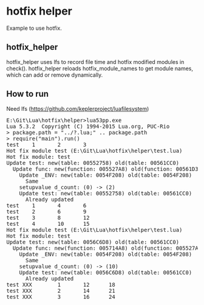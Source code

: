 # hotfix helper
Example to use hotfix.

hotfix_helper
---------------
hotfix_helper uses lfs to record file time and hotfix modified modules in check().
hotfix_helper reloads hotfix_module_names to get module names,
 which can add or remove dynamically.

How to run
-----------
Need lfs (https://github.com/keplerproject/luafilesystem)

<pre>
E:\Git\Lua\hotfix\helper>lua53pp.exe
Lua 5.3.2  Copyright (C) 1994-2015 Lua.org, PUC-Rio
> package.path = "../?.lua;" .. package.path
> require("main").run()
test    1       2       3
Hot fix module test (E:\Git\Lua\hotfix\helper\test.lua)
Hot fix module: test
Update test: new(table: 00552758) old(table: 00561CC0)
  Update func: new(function: 005527A8) old(function: 00561D38)
    Update _ENV: new(table: 0054F208) old(table: 0054F208)
      Same
    setupvalue d_count: (0) -> (2)
    Update test: new(table: 00552758) old(table: 00561CC0)
      Already updated
test    1       4       6
test    2       6       9
test    3       8       12
test    4       10      15
Hot fix module test (E:\Git\Lua\hotfix\helper\test.lua)
Hot fix module: test
Update test: new(table: 0056C6D8) old(table: 00561CC0)
  Update func: new(function: 005714A8) old(function: 005527A8)
    Update _ENV: new(table: 0054F208) old(table: 0054F208)
      Same
    setupvalue d_count: (0) -> (10)
    Update test: new(table: 0056C6D8) old(table: 00561CC0)
      Already updated
test XXX        1       12      18
test XXX        2       14      21
test XXX        3       16      24
</pre>

